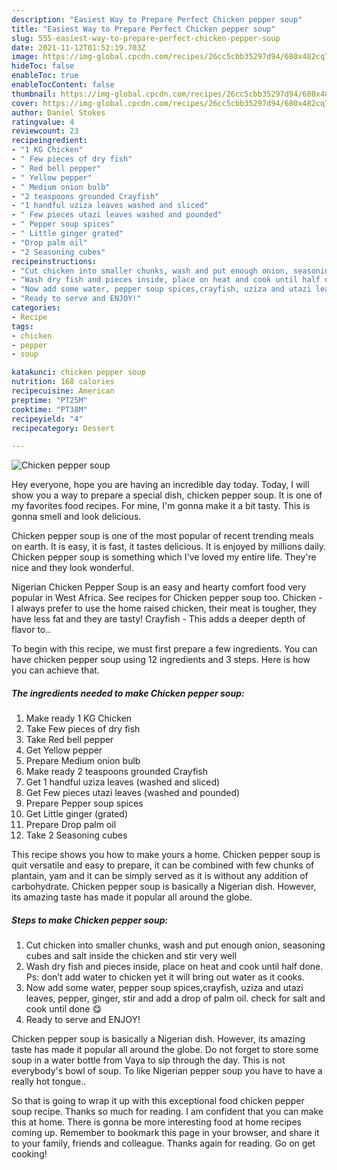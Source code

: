 ```yaml
---
description: "Easiest Way to Prepare Perfect Chicken pepper soup"
title: "Easiest Way to Prepare Perfect Chicken pepper soup"
slug: 555-easiest-way-to-prepare-perfect-chicken-pepper-soup
date: 2021-11-12T01:52:19.703Z
image: https://img-global.cpcdn.com/recipes/26cc5cbb35297d94/680x482cq70/chicken-pepper-soup-recipe-main-photo.jpg
hideToc: false
enableToc: true
enableTocContent: false
thumbnail: https://img-global.cpcdn.com/recipes/26cc5cbb35297d94/680x482cq70/chicken-pepper-soup-recipe-main-photo.jpg
cover: https://img-global.cpcdn.com/recipes/26cc5cbb35297d94/680x482cq70/chicken-pepper-soup-recipe-main-photo.jpg
author: Daniel Stokes
ratingvalue: 4
reviewcount: 23
recipeingredient:
- "1 KG Chicken"
- " Few pieces of dry fish"
- " Red bell pepper"
- " Yellow pepper"
- " Medium onion bulb"
- "2 teaspoons grounded Crayfish"
- "1 handful uziza leaves washed and sliced"
- " Few pieces utazi leaves washed and pounded"
- " Pepper soup spices"
- " Little ginger grated"
- "Drop palm oil"
- "2 Seasoning cubes"
recipeinstructions:
- "Cut chicken into smaller chunks, wash and put enough onion, seasoning cubes and salt inside the chicken and stir very well"
- "Wash dry fish and pieces inside, place on heat and cook until half done. Ps: don’t add water to chicken yet it will bring out water as it cooks."
- "Now add some water, pepper soup spices,crayfish, uziza and utazi leaves, pepper, ginger, stir and add a drop of palm oil. check for salt and cook until done 😋"
- "Ready to serve and ENJOY!"
categories:
- Recipe
tags:
- chicken
- pepper
- soup

katakunci: chicken pepper soup 
nutrition: 168 calories
recipecuisine: American
preptime: "PT25M"
cooktime: "PT38M"
recipeyield: "4"
recipecategory: Dessert

---
```



![Chicken pepper soup](https://img-global.cpcdn.com/recipes/26cc5cbb35297d94/680x482cq70/chicken-pepper-soup-recipe-main-photo.jpg)

Hey everyone, hope you are having an incredible day today. Today, I will show you a way to prepare a special dish, chicken pepper soup. It is one of my favorites food recipes. For mine, I'm gonna make it a bit tasty. This is gonna smell and look delicious.

Chicken pepper soup is one of the most popular of recent trending meals on earth. It is easy, it is fast, it tastes delicious. It is enjoyed by millions daily. Chicken pepper soup is something which I've loved my entire life. They're nice and they look wonderful.

Nigerian Chicken Pepper Soup is an easy and hearty comfort food very popular in West Africa. See recipes for Chicken pepper soup too. Chicken - I always prefer to use the home raised chicken, their meat is tougher, they have less fat and they are tasty! Crayfish - This adds a deeper depth of flavor to..


To begin with this recipe, we must first prepare a few ingredients. You can have chicken pepper soup using 12 ingredients and 3 steps. Here is how you can achieve that.

<!--inarticleads1-->

##### The ingredients needed to make Chicken pepper soup:

1. Make ready 1 KG Chicken
1. Take  Few pieces of dry fish
1. Take  Red bell pepper
1. Get  Yellow pepper
1. Prepare  Medium onion bulb
1. Make ready 2 teaspoons grounded Crayfish
1. Get 1 handful uziza leaves (washed and sliced)
1. Get  Few pieces utazi leaves (washed and pounded)
1. Prepare  Pepper soup spices
1. Get  Little ginger (grated)
1. Prepare Drop palm oil
1. Take 2 Seasoning cubes


This recipe shows you how to make yours a home. Chicken pepper soup is quit versatile and easy to prepare, it can be combined with few chunks of plantain, yam and it can be simply served as it is without any addition of carbohydrate. Chicken pepper soup is basically a Nigerian dish. However, its amazing taste has made it popular all around the globe. 

<!--inarticleads2-->

##### Steps to make Chicken pepper soup:

1. Cut chicken into smaller chunks, wash and put enough onion, seasoning cubes and salt inside the chicken and stir very well
1. Wash dry fish and pieces inside, place on heat and cook until half done. Ps: don’t add water to chicken yet it will bring out water as it cooks.
1. Now add some water, pepper soup spices,crayfish, uziza and utazi leaves, pepper, ginger, stir and add a drop of palm oil. check for salt and cook until done 😋
1. Ready to serve and ENJOY!

Chicken pepper soup is basically a Nigerian dish. However, its amazing taste has made it popular all around the globe. Do not forget to store some soup in a water bottle from Vaya to sip through the day. This is not everybody&#39;s bowl of soup. To like Nigerian pepper soup you have to have a really hot tongue.. 

So that is going to wrap it up with this exceptional food chicken pepper soup recipe. Thanks so much for reading. I am confident that you can make this at home. There is gonna be more interesting food at home recipes coming up. Remember to bookmark this page in your browser, and share it to your family, friends and colleague. Thanks again for reading. Go on get cooking!
